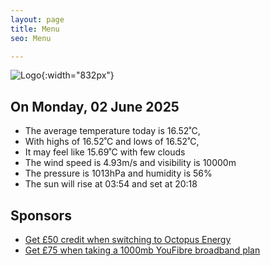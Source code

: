 ```yaml
---
layout: page
title: Menu
seo: Menu

---
```


![Logo](/images/logo.jpg){:width="832px"}

<!-- weather_marker starts -->
## On Monday, 02 June 2025

- The average temperature today is 16.52˚C,
- With highs of 16.52˚C and lows of 16.52˚C,
- It may feel like 15.69˚C with few clouds
- The wind speed is 4.93m/s and visibility is 10000m
- The pressure is 1013hPa and humidity is 56%
- The sun will rise at 03:54 and set at 20:18

<!-- weather_marker ends -->

## Sponsors

- [Get £50 credit when switching to Octopus Energy](https://bit.ly/3oD1nnS)
- [Get £75 when taking a 1000mb YouFibre broadband plan](https://aklam.io/91zWhU?)
